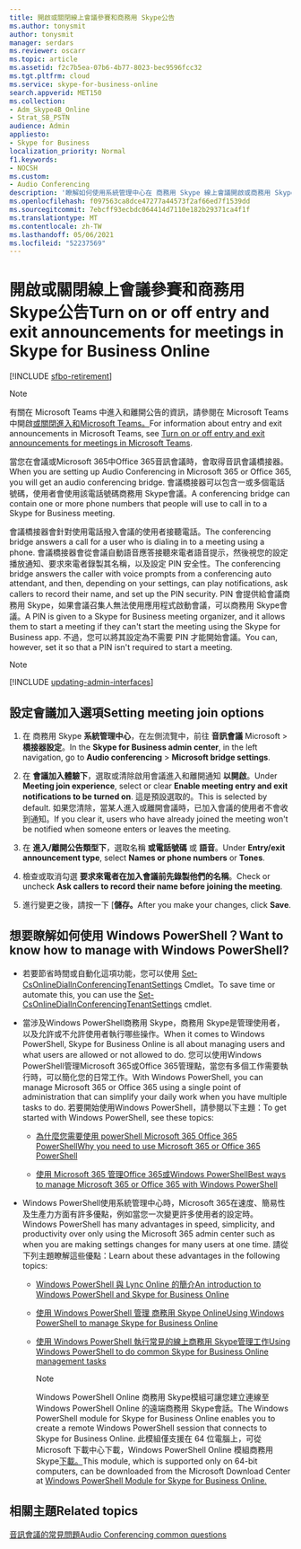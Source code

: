 ```yaml
---
title: 開啟或關閉線上會議參賽和商務用 Skype公告
ms.author: tonysmit
author: tonysmit
manager: serdars
ms.reviewer: oscarr
ms.topic: article
ms.assetid: f2c7b5ea-07b6-4b77-8023-bec9596fcc32
ms.tgt.pltfrm: cloud
ms.service: skype-for-business-online
search.appverid: MET150
ms.collection:
- Adm_Skype4B_Online
- Strat_SB_PSTN
audience: Admin
appliesto:
- Skype for Business
localization_priority: Normal
f1.keywords:
- NOCSH
ms.custom:
- Audio Conferencing
description: '瞭解如何使用系統管理中心在 商務用 Skype 線上會議開啟或商務用 Skype公告。 '
ms.openlocfilehash: f097563ca8dce47277a44573f2af66ed7f1539dd
ms.sourcegitcommit: 7ebcff93ecbdc064414d7110e182b29371ca4f1f
ms.translationtype: MT
ms.contentlocale: zh-TW
ms.lasthandoff: 05/06/2021
ms.locfileid: "52237569"
---
```

# <a name="turn-on-or-off-entry-and-exit-announcements-for-meetings-in-skype-for-business-online"></a><span data-ttu-id="faabe-103">開啟或關閉線上會議參賽和商務用 Skype公告</span><span class="sxs-lookup"><span data-stu-id="faabe-103">Turn on or off entry and exit announcements for meetings in Skype for Business Online</span></span>

[!INCLUDE [sfbo-retirement](../../Hub/includes/sfbo-retirement.md)]

> [!Note]
> <span data-ttu-id="faabe-104">有關在 Microsoft Teams 中進入和離開公告的資訊，請參閱在 Microsoft Teams 中開啟[或關閉進入和Microsoft Teams。](/MicrosoftTeams/turn-on-or-off-entry-and-exit-announcements-for-meetings-in-teams)</span><span class="sxs-lookup"><span data-stu-id="faabe-104">For information about entry and exit announcements in Microsoft Teams, see [Turn on or off entry and exit announcements for meetings in Microsoft Teams](/MicrosoftTeams/turn-on-or-off-entry-and-exit-announcements-for-meetings-in-teams).</span></span>

<span data-ttu-id="faabe-105">當您在會議或Microsoft 365中Office 365音訊會議時，會取得音訊會議橋接器。</span><span class="sxs-lookup"><span data-stu-id="faabe-105">When you are setting up Audio Conferencing in Microsoft 365 or Office 365, you will get an audio conferencing bridge.</span></span> <span data-ttu-id="faabe-106">會議橋接器可以包含一或多個電話號碼，使用者會使用該電話號碼商務用 Skype會議。</span><span class="sxs-lookup"><span data-stu-id="faabe-106">A conferencing bridge can contain one or more phone numbers that people will use to call in to a Skype for Business meeting.</span></span> 
  
<span data-ttu-id="faabe-107">會議橋接器會針對使用電話撥入會議的使用者接聽電話。</span><span class="sxs-lookup"><span data-stu-id="faabe-107">The conferencing bridge answers a call for a user who is dialing in to a meeting using a phone.</span></span> <span data-ttu-id="faabe-108">會議橋接器會從會議自動語音應答接聽來電者語音提示，然後視您的設定播放通知、要求來電者錄製其名稱，以及設定 PIN 安全性。</span><span class="sxs-lookup"><span data-stu-id="faabe-108">The conferencing bridge answers the caller with voice prompts from a conferencing auto attendant, and then, depending on your settings, can play notifications, ask callers to record their name, and set up the PIN security.</span></span> <span data-ttu-id="faabe-109">PIN 會提供給會議商務用 Skype，如果會議召集人無法使用應用程式啟動會議，可以商務用 Skype會議。</span><span class="sxs-lookup"><span data-stu-id="faabe-109">A PIN is given to a Skype for Business meeting organizer, and it allows them to start a meeting if they can't start the meeting using the Skype for Business app.</span></span> <span data-ttu-id="faabe-110">不過，您可以將其設定為不需要 PIN 才能開始會議。</span><span class="sxs-lookup"><span data-stu-id="faabe-110">You can, however, set it so that a PIN isn't required to start a meeting.</span></span>

> [!NOTE]
> [!INCLUDE [updating-admin-interfaces](../includes/updating-admin-interfaces.md)]
  
## <a name="setting-meeting-join-options"></a><span data-ttu-id="faabe-111">設定會議加入選項</span><span class="sxs-lookup"><span data-stu-id="faabe-111">Setting meeting join options</span></span>
    
1. <span data-ttu-id="faabe-112">在 商務用 Skype **系統管理中心**，在左側流覽中，前往 **音訊會議** Microsoft  >  **橋接器設定**。</span><span class="sxs-lookup"><span data-stu-id="faabe-112">In the **Skype for Business admin center**, in the left navigation, go to **Audio conferencing** > **Microsoft bridge settings**.</span></span>
    
2. <span data-ttu-id="faabe-113">在 **會議加入體驗下**，選取或清除啟用會議進入和離開通知 **以開啟**。</span><span class="sxs-lookup"><span data-stu-id="faabe-113">Under **Meeting join experience**, select or clear **Enable meeting entry and exit notifications to be turned on**.</span></span> <span data-ttu-id="faabe-114">這是預設選取的。</span><span class="sxs-lookup"><span data-stu-id="faabe-114">This is selected by default.</span></span> <span data-ttu-id="faabe-115">如果您清除，當某人進入或離開會議時，已加入會議的使用者不會收到通知。</span><span class="sxs-lookup"><span data-stu-id="faabe-115">If you clear it, users who have already joined the meeting won't be notified when someone enters or leaves the meeting.</span></span>
    
3. <span data-ttu-id="faabe-116">在 **進入/離開公告類型下**，選取名稱 **或電話號碼** 或 **語音**。</span><span class="sxs-lookup"><span data-stu-id="faabe-116">Under **Entry/exit announcement type**, select **Names or phone numbers** or **Tones**.</span></span>
    
4. <span data-ttu-id="faabe-117">檢查或取消勾選 **要求來電者在加入會議前先錄製他們的名稱**。</span><span class="sxs-lookup"><span data-stu-id="faabe-117">Check or uncheck **Ask callers to record their name before joining the meeting**.</span></span>
    
5. <span data-ttu-id="faabe-118">進行變更之後，請按一下 [**儲存。**</span><span class="sxs-lookup"><span data-stu-id="faabe-118">After you make your changes, click **Save**.</span></span>
    

## <a name="want-to-know-how-to-manage-with-windows-powershell"></a><span data-ttu-id="faabe-119">想要瞭解如何使用 Windows PowerShell？</span><span class="sxs-lookup"><span data-stu-id="faabe-119">Want to know how to manage with Windows PowerShell?</span></span>

- <span data-ttu-id="faabe-120">若要節省時間或自動化這項功能，您可以使用 [Set-CsOnlineDialInConferencingTenantSettings](/powershell/module/skype/set-csonlinedialinconferencingtenantsettings?view=skype-ps) Cmdlet。</span><span class="sxs-lookup"><span data-stu-id="faabe-120">To save time or automate this, you can use the [Set-CsOnlineDialInConferencingTenantSettings](/powershell/module/skype/set-csonlinedialinconferencingtenantsettings?view=skype-ps) cmdlet.</span></span>
    
- <span data-ttu-id="faabe-121">當涉及Windows PowerShell商務用 Skype，商務用 Skype是管理使用者，以及允許或不允許使用者執行哪些操作。</span><span class="sxs-lookup"><span data-stu-id="faabe-121">When it comes to Windows PowerShell, Skype for Business Online is all about managing users and what users are allowed or not allowed to do.</span></span> <span data-ttu-id="faabe-122">您可以使用Windows PowerShell管理Microsoft 365或Office 365管理點，當您有多個工作需要執行時，可以簡化您的日常工作。</span><span class="sxs-lookup"><span data-stu-id="faabe-122">With Windows PowerShell, you can manage Microsoft 365 or Office 365 using a single point of administration that can simplify your daily work when you have multiple tasks to do.</span></span> <span data-ttu-id="faabe-123">若要開始使用Windows PowerShell，請參閱以下主題：</span><span class="sxs-lookup"><span data-stu-id="faabe-123">To get started with Windows PowerShell, see these topics:</span></span>
    
  - [<span data-ttu-id="faabe-124">為什麼您需要使用 powerShell Microsoft 365 Office 365 PowerShell</span><span class="sxs-lookup"><span data-stu-id="faabe-124">Why you need to use Microsoft 365 or Office 365 PowerShell</span></span>](/microsoft-365/enterprise/why-you-need-to-use-microsoft-365-powershell)
    
  - <span data-ttu-id="faabe-125">[使用 Microsoft 365 管理Office 365或Windows PowerShell](/previous-versions//dn568025(v=technet.10))</span><span class="sxs-lookup"><span data-stu-id="faabe-125">[Best ways to manage Microsoft 365 or Office 365 with Windows PowerShell](/previous-versions//dn568025(v=technet.10))</span></span>
    
- <span data-ttu-id="faabe-126">Windows PowerShell使用系統管理中心時，Microsoft 365在速度、簡易性及生產力方面有許多優點，例如當您一次變更許多使用者的設定時。</span><span class="sxs-lookup"><span data-stu-id="faabe-126">Windows PowerShell has many advantages in speed, simplicity, and productivity over only using the Microsoft 365 admin center such as when you are making settings changes for many users at one time.</span></span> <span data-ttu-id="faabe-127">請從下列主題瞭解這些優點：</span><span class="sxs-lookup"><span data-stu-id="faabe-127">Learn about these advantages in the following topics:</span></span> 
    
  - [<span data-ttu-id="faabe-128">Windows PowerShell 與 Lync Online 的簡介</span><span class="sxs-lookup"><span data-stu-id="faabe-128">An introduction to Windows PowerShell and Skype for Business Online</span></span>](../set-up-your-computer-for-windows-powershell/set-up-your-computer-for-windows-powershell.md)
    
  - [<span data-ttu-id="faabe-129">使用 Windows PowerShell 管理 商務用 Skype Online</span><span class="sxs-lookup"><span data-stu-id="faabe-129">Using Windows PowerShell to manage Skype for Business Online</span></span>](../set-up-your-computer-for-windows-powershell/set-up-your-computer-for-windows-powershell.md)
    
  - [<span data-ttu-id="faabe-130">使用 Windows PowerShell 執行常見的線上商務用 Skype管理工作</span><span class="sxs-lookup"><span data-stu-id="faabe-130">Using Windows PowerShell to do common Skype for Business Online management tasks</span></span>](../set-up-your-computer-for-windows-powershell/set-up-your-computer-for-windows-powershell.md)
    
    > [!NOTE]
    > <span data-ttu-id="faabe-131">Windows PowerShell Online 商務用 Skype模組可讓您建立連線至 Windows PowerShell Online 的遠端商務用 Skype會話。</span><span class="sxs-lookup"><span data-stu-id="faabe-131">The Windows PowerShell module for Skype for Business Online enables you to create a remote Windows PowerShell session that connects to Skype for Business Online.</span></span> <span data-ttu-id="faabe-132">此模組僅支援在 64 位電腦上，可從 Microsoft 下載中心下載，Windows PowerShell Online 模組商務用 Skype[下載。](https://go.microsoft.com/fwlink/?LinkId=294688)</span><span class="sxs-lookup"><span data-stu-id="faabe-132">This module, which is supported only on 64-bit computers, can be downloaded from the Microsoft Download Center at [Windows PowerShell Module for Skype for Business Online.](https://go.microsoft.com/fwlink/?LinkId=294688)</span></span>
  
## <a name="related-topics"></a><span data-ttu-id="faabe-133">相關主題</span><span class="sxs-lookup"><span data-stu-id="faabe-133">Related topics</span></span>

[<span data-ttu-id="faabe-134">音訊會議的常見問題</span><span class="sxs-lookup"><span data-stu-id="faabe-134">Audio Conferencing common questions</span></span>](/MicrosoftTeams/audio-conferencing-common-questions)
